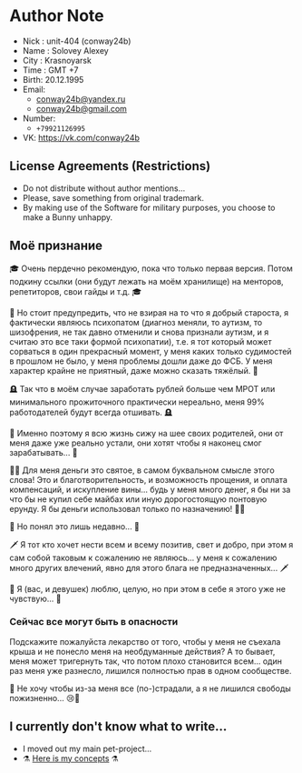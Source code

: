 # Author Note

- Nick : unit-404 (conway24b)
- Name : Solovey Alexey
- City : Krasnoyarsk
- Time : GMT +7
- Birth: 20.12.1995
- Email: 
  - conway24b@yandex.ru
  - conway24b@gmail.com
- Number:
  - `+79921126995`
- VK: https://vk.com/conway24b

## License Agreements (Restrictions)

- Do not distribute without author mentions...
- Please, save something from original trademark.
- By making use of the Software for military purposes, you choose to make a Bunny unhappy.

## Моё признание

🎓 Очень пердечно рекомендую, пока что только первая версия. Потом подкину ссылки (они будут лежать на моём хранилище) на менторов, репетиторов, свои гайды и т.д. 🎓

🧧 Но стоит предупредить, что не взирая на то что я добрый староста, я фактически являюсь психопатом (диагноз меняли, то аутизм, то шизофрения, не так давно отменили и снова признали аутизм, и я считаю это все таки формой психопатии), т.е. я тот который может сорваться в один прекрасный момент, у меня каких только судимостей в прошлом не было, у меня проблемы дошли даже до ФСБ. У меня характер крайне не приятный, даже можно сказать тяжёлый. 🧧

🪦 Так что в моём случае заработать рублей больше чем МРОТ или минимального прожиточного практически нереально, меня 99% работодателей будут всегда отшивать. 🪦

🥀  Именно поэтому я всю жизнь сижу на шее своих родителей, они от меня даже уже реально устали, они хотят чтобы я наконец смог зарабатывать... 🥀

🙏🏼 Для меня деньги это святое, в самом буквальном смысле этого слова! Это и благотворительность, и возможность прощения, и оплата компенсаций, и искупление вины... будь у меня много денег, я бы ни за что бы не купил себе майбах или иную дорогостоящую понтовую ерунду. Я бы деньги использовал только по назначению! 🙏🏼

🥺 Но понял это лишь недавно... 🥺

🗡️ Я тот кто хочет нести всем и всему позитив, свет и добро, при этом я сам собой таковым к сожалению не являюсь... у меня к сожалению много других влечений, явно для этого блага не предназначенных... 🗡️

🖤 Я (вас, и девушек) люблю, целую, но при этом в себе я этого уже не чувствую... 🖤

### Сейчас все могут быть в опасности

Подскажите пожалуйста лекарство от того, чтобы у меня не съехала крыша и не понесло меня на необдуманные действия? А то бывает, меня может тригернуть так, что потом плохо становится всем... один раз меня уже разнесло, лишился полностью прав в одном сообществе.

🥀 Не хочу чтобы из-за меня все (по-)страдали, а я не лишился свободы пожизненно... 😢🥺

## I currently don't know what to write...

- I moved out my main pet-project...
- ⚗️ [Here is my concepts](https://github.com/JSConcept) ⚗️
